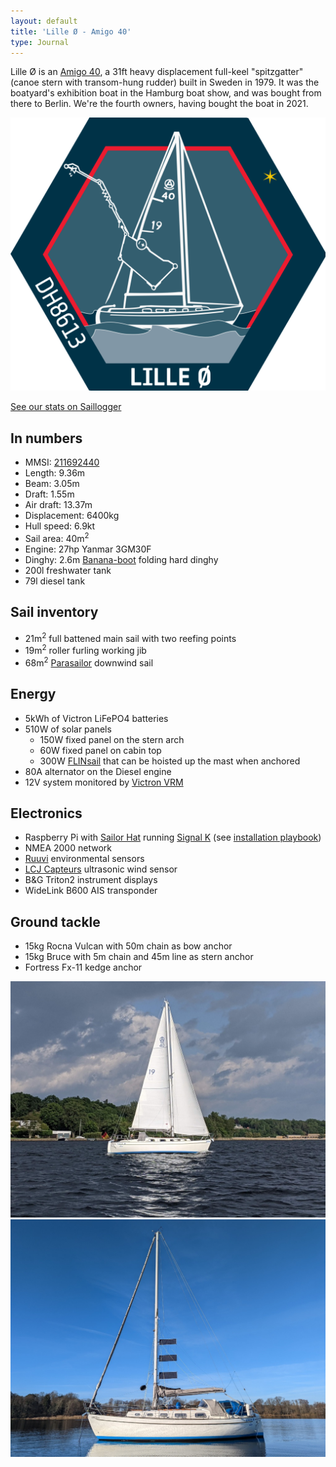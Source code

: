 ```yaml
---
layout: default
title: 'Lille Ø - Amigo 40'
type: Journal
---
```


Lille Ø is an [Amigo 40](https://sailboatdata.com/sailboat/amigo-40), a 31ft heavy displacement full-keel "spitzgatter" (canoe stern with transom-hung rudder) built in Sweden in 1979. It was the boatyard's exhibition boat in the Hamburg boat show, and was bought from there to Berlin. We're the fourth owners, having bought the boat in 2021.

![Lille Ø crew badge](../2021/8eb3e7106ec080cb96bf6c1b514b6a5f.png) 

[See our stats on Saillogger](https://saillogger.com/stats/143/)

## In numbers

* MMSI: [211692440](https://www.marinetraffic.com/en/ais/details/ships/shipid:6684115/mmsi:211692440/imo:0/vessel:LILLE_OE)
* Length: 9.36m
* Beam: 3.05m
* Draft: 1.55m
* Air draft: 13.37m
* Displacement: 6400kg
* Hull speed: 6.9kt
* Sail area: 40m<sup>2</sup>
* Engine: 27hp Yanmar 3GM30F 
* Dinghy: 2.6m [Banana-boot](http://www.banana-boot.de/en/) folding hard dinghy
* 200l freshwater tank
* 79l diesel tank

## Sail inventory

* 21m<sup>2</sup> full battened main sail with two reefing points
* 19m<sup>2</sup> roller furling working jib
* 68m<sup>2</sup> [Parasailor](https://www.parasailor.com/) downwind sail

## Energy

* 5kWh of Victron LiFePO4 batteries
* 510W of solar panels
  - 150W fixed panel on the stern arch
  - 60W fixed panel on cabin top
  - 300W [FLINsail](https://flin-solar.com/flinsail) that can be hoisted up the mast when anchored
* 80A alternator on the Diesel engine
* 12V system monitored by [Victron VRM](https://www.victronenergy.com/panel-systems-remote-monitoring/vrm)

## Electronics

* Raspberry Pi with [Sailor Hat](https://hatlabs.fi/) running [Signal K](http://signalk.org) (see [installation playbook](https://github.com/meri-imperiumi/lille-oe))
* NMEA 2000 network
* [Ruuvi](https://ruuvi.com) environmental sensors
* [LCJ Capteurs](https://lcjcapteurs.com) ultrasonic wind sensor
* B&G Triton2 instrument displays
* WideLink B600 AIS transponder

## Ground tackle

* 15kg Rocna Vulcan with 50m chain as bow anchor
* 15kg Bruce with 5m chain and 45m line as stern anchor
* Fortress Fx-11 kedge anchor

![Under way](../2021/7143e23ead65021105190ee55bf6d37c.jpg) ![Anchored](../2021/5181076882c1e1b5ed7235d7e9e6edcd.jpg)
